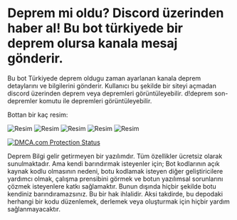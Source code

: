 # Deprem mi oldu? Discord üzerinden haber al! Bu bot türkiyede bir deprem olursa kanala mesaj gönderir.

Bu bot Türkiyede deprem oldugu zaman ayarlanan kanala deprem detaylarını ve bilgilerini gönderir. Kullanıcı bu şekilde bir siteyi açmadan discord üzerinden deprem veya depremleri görüntüleyebilir. d!deprem son-depremler komutu ile depremleri görüntüleyebilir.

Bottan bir kaç resim:



![Resim](https://cdn.discordapp.com/attachments/1000082233492775003/1000369460210847835/unknown.png)
![Resim](https://cdn.discordapp.com/attachments/1002523897196970034/1002557578984824882/unknown.png)
![Resim](https://cdn.discordapp.com/attachments/1002523897196970034/1002558043306864710/unknown.png)
![Resim](https://cdn.discordapp.com/attachments/1002523897196970034/1002558120540770376/unknown.png)
![Resim](https://cdn.discordapp.com/attachments/1002523897196970034/1002558235837992980/unknown.png)


[![DMCA.com Protection Status](https://www.dmca.com/Protection/Status.aspx?ID=b3fc6cce-171e-404b-aa09-42b7b8801dfd&refurl=https://github.com/Zyrxus11/Deprem-Bilgi-Bot)](https://www.dmca.com/Protection/Status.aspx?ID=b3fc6cce-171e-404b-aa09-42b7b8801dfd&refurl=https://github.com/Zyrxus11/Deprem-Bilgi-Bot "DMCA.com Protection Status")





Deprem Bilgi gelir getirmeyen bir yazılımdır.  Tüm özellikler ücretsiz olarak sunulmaktadır.  Ama kendi barındırmak isteyenler için;  Bot kodlarının açık kaynak kodlu olmasının nedeni, botu kodlamak isteyen diğer geliştiricilere yardımcı olmak, çalışma prensibini görmek ve botun yazılımsal sorunlarını çözmek isteyenlere katkı sağlamaktır.  Bunun dışında hiçbir şekilde botu kendiniz barındıramazsınız.  Bu bir hak ihlalidir.  Aksi takdirde, bu depodaki herhangi bir kodu düzenlemek, derlemek veya oluşturmak için hiçbir yardım sağlanmayacaktır.
